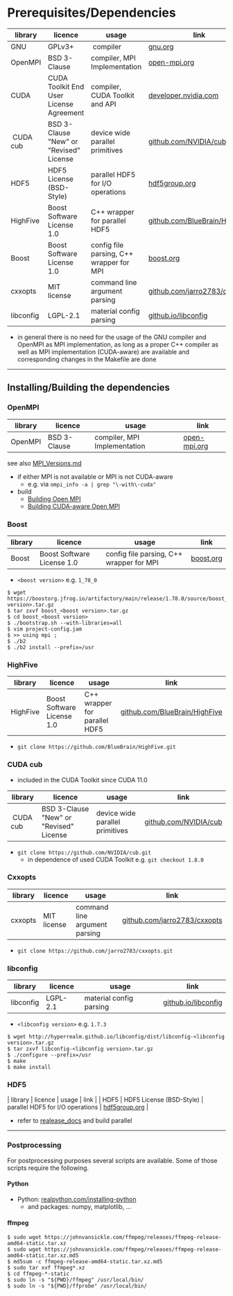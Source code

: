 # Prerequisites/Dependencies

| library         | licence           | usage             | link               |
| --------------- | ----------------- | ----------------- | ------------------ |
| GNU             | GPLv3+            | compiler          | [gnu.org](https://www.gnu.org/home.de.html) |
| OpenMPI         | BSD 3-Clause      | compiler, MPI Implementation | [open-mpi.org](https://www.open-mpi.org/) |
| CUDA            | CUDA Toolkit End User License Agreement | compiler, CUDA Toolkit and API | [developer.nvidia.com](https://developer.nvidia.com/) |
| CUDA cub        | BSD 3-Clause "New" or "Revised" License | device wide parallel primitives | [github.com/NVIDIA/cub](https://github.com/NVIDIA/cub) |
| HDF5            | HDF5 License (BSD-Style) | parallel HDF5 for I/O operations | [hdf5group.org](https://www.hdfgroup.org/solutions/hdf5/) |
| HighFive        | Boost Software License 1.0 | C++ wrapper for parallel HDF5 | [github.com/BlueBrain/HighFive](https://github.com/BlueBrain/HighFive) |
| Boost           | Boost Software License 1.0 | config file parsing, C++ wrapper for MPI | [boost.org](https://www.boost.org/) |
| cxxopts         | MIT license | command line argument parsing | [github.com/jarro2783/cxxopts](https://github.com/jarro2783/cxxopts) |
| libconfig       |  LGPL-2.1 | material config parsing| [github.io/libconfig](http://hyperrealm.github.io/libconfig/) |

* in general there is no need for the usage of the GNU compiler and OpenMPI as MPI implementation, as long as a proper C++ compiler as well as MPI implementation (CUDA-aware) are available and corresponding changes in the Makefile are done

_____

## Installing/Building the dependencies

### OpenMPI

| library         | licence           | usage             | link               |
| --------------- | ----------------- | ----------------- | ------------------ |
| OpenMPI         | BSD 3-Clause      | compiler, MPI Implementation | [open-mpi.org](https://www.open-mpi.org/) |


see also [MPI_Versions.md](MPI_Versions.md)

* if either MPI is not available or MPI is not CUDA-aware
	* e.g. via `ompi_info -a | grep "\-with\-cuda"` 
* build
	* [Building Open MPI](https://www.open-mpi.org/faq/?category=building)
	* [Building CUDA-aware Open MPI](https://www.open-mpi.org/faq/?category=buildcuda)

	
### Boost

| library         | licence           | usage             | link               |
| --------------- | ----------------- | ----------------- | ------------------ |
| Boost           | Boost Software License 1.0 | config file parsing, C++ wrapper for MPI | [boost.org](https://www.boost.org/) |

* `<boost version>` e.g. `1_78_0`

```
$ wget https://boostorg.jfrog.io/artifactory/main/release/1.78.0/source/boost_<boost version>.tar.gz
$ tar zxvf boost_<boost version>.tar.gz
$ cd boost_<boost version>
$ ./bootstrap.sh --with-libraries=all
$ vim project-config.jam
$ >> using mpi ;
$ ./b2
$ ./b2 install --prefix=/usr
```

### HighFive

| library         | licence           | usage             | link               |
| --------------- | ----------------- | ----------------- | ------------------ |
| HighFive        | Boost Software License 1.0 | C++ wrapper for parallel HDF5 | [github.com/BlueBrain/HighFive](https://github.com/BlueBrain/HighFive) |

* `git clone https://github.com/BlueBrain/HighFive.git`


### CUDA cub

* included in the CUDA Toolkit since CUDA 11.0

| library         | licence           | usage             | link               |
| --------------- | ----------------- | ----------------- | ------------------ |
| CUDA cub        | BSD 3-Clause "New" or "Revised" License | device wide parallel primitives | [github.com/NVIDIA/cub](https://github.com/NVIDIA/cub) |

* `git clone https://github.com/NVIDIA/cub.git`
	* in dependence of used CUDA Toolkit e.g. `git checkout 1.8.0` 


### Cxxopts

| library         | licence           | usage             | link               |
| --------------- | ----------------- | ----------------- | ------------------ |
| cxxopts         | MIT license | command line argument parsing | [github.com/jarro2783/cxxopts](https://github.com/jarro2783/cxxopts) |

* `git clone https://github.com/jarro2783/cxxopts.git`


### libconfig

| library         | licence           | usage             | link               |
| --------------- | ----------------- | ----------------- | ------------------ |
| libconfig       |  LGPL-2.1 | material config parsing| [github.io/libconfig](http://hyperrealm.github.io/libconfig/) |

* `<libconfig version>` e.g. `1.7.3`

```
$ wget http://hyperrealm.github.io/libconfig/dist/libconfig-<libconfig version>.tar.gz
$ tar zxvf libconfig-<libconfig version>.tar.gz
$ ./configure --prefix=/usr
$ make
$ make install
```


### HDF5

| library         | licence           | usage             | link               |
| HDF5            | HDF5 License (BSD-Style) | parallel HDF5 for I/O operations | [hdf5group.org](https://www.hdfgroup.org/solutions/hdf5/) |

* refer to [realease_docs](https://github.com/HDFGroup/hdf5/tree/develop/release_docs) and build parallel


_____

### Postprocessing 

For postprocessing purposes several scripts are available. Some of those scripts require the following.

#### Python

* Python: [realpython.com/installing-python](https://realpython.com/installing-python/)
	* and packages: numpy, matplotlib, ...

#### ffmpeg

```
$ sudo wget https://johnvansickle.com/ffmpeg/releases/ffmpeg-release-amd64-static.tar.xz
$ sudo wget https://johnvansickle.com/ffmpeg/releases/ffmpeg-release-amd64-static.tar.xz.md5
$ md5sum -c ffmpeg-release-amd64-static.tar.xz.md5
$ sudo tar xvf ffmpeg*.xz
$ cd ffmpeg-*-static
$ sudo ln -s "${PWD}/ffmpeg" /usr/local/bin/
$ sudo ln -s "${PWD}/ffprobe" /usr/local/bin/
```